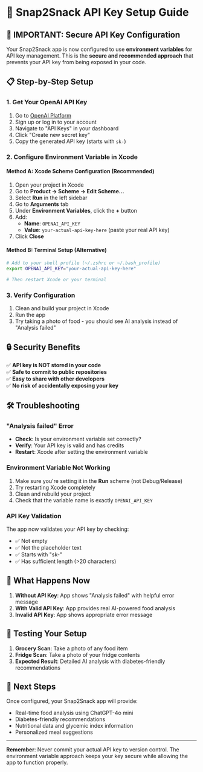 # 🔑 Snap2Snack API Key Setup Guide

## 🚨 IMPORTANT: Secure API Key Configuration

Your Snap2Snack app is now configured to use **environment variables** for API key management. This is the **secure and recommended approach** that prevents your API key from being exposed in your code.

## 📋 Step-by-Step Setup

### 1. Get Your OpenAI API Key
1. Go to [OpenAI Platform](https://platform.openai.com/)
2. Sign up or log in to your account
3. Navigate to "API Keys" in your dashboard
4. Click "Create new secret key"
5. Copy the generated API key (starts with `sk-`)

### 2. Configure Environment Variable in Xcode

#### Method A: Xcode Scheme Configuration (Recommended)
1. Open your project in Xcode
2. Go to **Product → Scheme → Edit Scheme...**
3. Select **Run** in the left sidebar
4. Go to **Arguments** tab
5. Under **Environment Variables**, click the **+** button
6. Add:
   - **Name**: `OPENAI_API_KEY`
   - **Value**: `your-actual-api-key-here` (paste your real API key)
7. Click **Close**

#### Method B: Terminal Setup (Alternative)
```bash
# Add to your shell profile (~/.zshrc or ~/.bash_profile)
export OPENAI_API_KEY="your-actual-api-key-here"

# Then restart Xcode or your terminal
```

### 3. Verify Configuration
1. Clean and build your project in Xcode
2. Run the app
3. Try taking a photo of food - you should see AI analysis instead of "Analysis failed"

## 🔒 Security Benefits

✅ **API key is NOT stored in your code**  
✅ **Safe to commit to public repositories**  
✅ **Easy to share with other developers**  
✅ **No risk of accidentally exposing your key**  

## 🛠 Troubleshooting

### "Analysis failed" Error
- **Check**: Is your environment variable set correctly?
- **Verify**: Your API key is valid and has credits
- **Restart**: Xcode after setting the environment variable

### Environment Variable Not Working
1. Make sure you're setting it in the **Run** scheme (not Debug/Release)
2. Try restarting Xcode completely
3. Clean and rebuild your project
4. Check that the variable name is exactly `OPENAI_API_KEY`

### API Key Validation
The app now validates your API key by checking:
- ✅ Not empty
- ✅ Not the placeholder text
- ✅ Starts with "sk-"
- ✅ Has sufficient length (>20 characters)

## 🎯 What Happens Now

1. **Without API Key**: App shows "Analysis failed" with helpful error message
2. **With Valid API Key**: App provides real AI-powered food analysis
3. **Invalid API Key**: App shows appropriate error message

## 📱 Testing Your Setup

1. **Grocery Scan**: Take a photo of any food item
2. **Fridge Scan**: Take a photo of your fridge contents
3. **Expected Result**: Detailed AI analysis with diabetes-friendly recommendations

## 🔄 Next Steps

Once configured, your Snap2Snack app will provide:
- Real-time food analysis using ChatGPT-4o mini
- Diabetes-friendly recommendations
- Nutritional data and glycemic index information
- Personalized meal suggestions

---

**Remember**: Never commit your actual API key to version control. The environment variable approach keeps your key secure while allowing the app to function properly.
